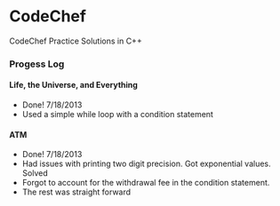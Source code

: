 CodeChef
========

CodeChef Practice Solutions in C++

<h3>Progess Log</h3>

<h4>Life, the Universe, and Everything</h4>
<ul>
    <li>Done! 7/18/2013</li>
    <li>Used a simple while loop with a condition statement</li>
</ul>

<h4>ATM</h4>
<ul>
    <li>Done! 7/18/2013</li>
    <li>Had issues with printing two digit precision. Got exponential values. Solved</li>
    <li>Forgot to account for the withdrawal fee in the condition statement.</li>
    <li>The rest was straight forward</li>
</ul>

